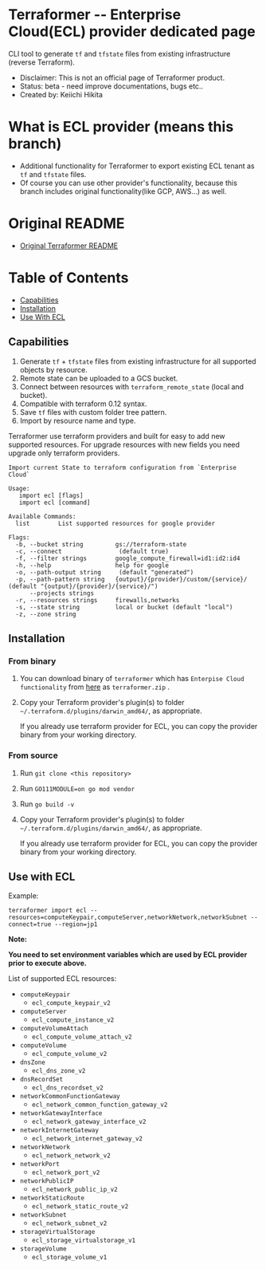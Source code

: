 # Terraformer -- Enterprise Cloud(ECL) provider dedicated page

CLI tool to generate `tf` and `tfstate` files from existing infrastructure
(reverse Terraform).

*   Disclaimer: This is not an official page of Terraformer product.
*   Status: beta - need improve documentations, bugs etc..
*   Created by: Keiichi Hikita

# What is ECL provider (means this branch)

- Additional functionality for Terraformer to export existing ECL tenant as `tf` and `tfstate` files.
- Of course you can use other provider's functionality, because this branch includes original functionality(like GCP, AWS...) as well.

# Original README

- [Original Terraformer README](https://github.com/GoogleCloudPlatform/terraformer#use-with-datadog)

# Table of Contents

- [Capabilities](#capabilities)
- [Installation](#installation)
- [Use With ECL](#use-with-ecl)

## Capabilities

1.  Generate `tf` + `tfstate` files from existing infrastructure for all
    supported objects by resource.
2.  Remote state can be uploaded to a GCS bucket.
3.  Connect between resources with `terraform_remote_state` (local and bucket).
4.  Compatible with terraform 0.12 syntax.
5.  Save `tf` files with custom folder tree pattern.
6.  Import by resource name and type.

Terraformer use terraform providers and built for easy to add new supported resources.
For upgrade resources with new fields you need upgrade only terraform providers.
```
Import current State to terraform configuration from `Enterprise Cloud`

Usage:
   import ecl [flags]
   import ecl [command]

Available Commands:
  list        List supported resources for google provider

Flags:
  -b, --bucket string         gs://terraform-state
  -c, --connect                (default true)
  -f, --filter strings        google_compute_firewall=id1:id2:id4
  -h, --help                  help for google
  -o, --path-output string     (default "generated")
  -p, --path-pattern string   {output}/{provider}/custom/{service}/ (default "{output}/{provider}/{service}/")
      --projects strings
  -r, --resources strings     firewalls,networks
  -s, --state string          local or bucket (default "local")
  -z, --zone string
```

## Installation

### From binary

1. You can download binary of `terraformer` which has `Enterpise Cloud functionality` from [here](https://github.com/keiichi-hikita/terraformer/releases/tag/v0.7.4-ecl) as `terraformer.zip` .

2. Copy your Terraform provider's plugin(s) to folder
    `~/.terraform.d/plugins/darwin_amd64/`, as appropriate.
    
    If you already use terraform provider for ECL, you can copy the provider binary from your working directory.

### From source

1.  Run `git clone <this repository>`
2.  Run `GO111MODULE=on go mod vendor`
3.  Run `go build -v`
4. Copy your Terraform provider's plugin(s) to folder
    `~/.terraform.d/plugins/darwin_amd64/`, as appropriate.
    
    If you already use terraform provider for ECL, you can copy the provider binary from your working directory.


## Use with ECL

Example:

```
terraformer import ecl --resources=computeKeypair,computeServer,networkNetwork,networkSubnet --connect=true --region=jp1
```

**Note:**

**You need to set environment variables which are used by ECL provider prior to execute above.**

List of supported ECL resources:

*   `computeKeypair`
    * `ecl_compute_keypair_v2`
*   `computeServer`
    * `ecl_compute_instance_v2`
*   `computeVolumeAttach`
    * `ecl_compute_volume_attach_v2`
*   `computeVolume`
    * `ecl_compute_volume_v2`
*   `dnsZone`
    * `ecl_dns_zone_v2`
*   `dnsRecordSet`
    * `ecl_dns_recordset_v2`
*   `networkCommonFunctionGateway`
    * `ecl_network_common_function_gateway_v2`
*   `networkGatewayInterface`
    * `ecl_network_gateway_interface_v2`
*   `networkInternetGateway`
    * `ecl_network_internet_gateway_v2`
*   `networkNetwork`
    * `ecl_network_network_v2`
*   `networkPort`
    * `ecl_network_port_v2`
*   `networkPublicIP`
    * `ecl_network_public_ip_v2`
*   `networkStaticRoute`
    * `ecl_network_static_route_v2`
*   `networkSubnet`
    * `ecl_network_subnet_v2`
*   `storageVirtualStorage`
    * `ecl_storage_virtualstorage_v1`
*   `storageVolume`
    * `ecl_storage_volume_v1`
